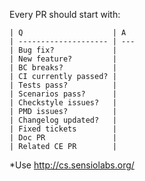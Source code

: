 Every PR should start with:

```
| Q                    | A
| -------------------- | ---
| Bug fix?             |
| New feature?         |
| BC breaks?           |
| CI currently passed? |
| Tests pass?          |
| Scenarios pass?      |
| Checkstyle issues?   |
| PMD issues?          |
| Changelog updated?   |
| Fixed tickets        |
| Doc PR               |
| Related CE PR        |
```

*Use http://cs.sensiolabs.org/
